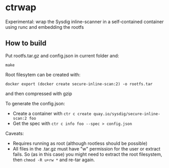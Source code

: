 # ctrwap

Experimental: wrap the Sysdig inline-scanner in a self-contained container using runc and embedding the rootfs

## How to build

Put rootfs.tar.gz and config.json in current folder and:

```
make
```

Root filesytem can be created with:
```
docker export (docker create secure-inline-scan:2) -o rootfs.tar
```
and then compressed with gzip

To generate the config.json:
 * Create a container with `ctr c create quay.io/sysdig/secure-inline-scan:2 foo`
 * Get the spec with `ctr c info foo --spec > config.json`

Caveats:
* Requires running as root (although rootless should be possible)
* All files in the .tar.gz must have "w" permission for the user or extract fails. So (as in this case) you might need to extract the root filesystem, then `chmod -R u+rw *` and re-tar again. 
